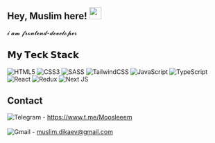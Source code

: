 ## Hey, Muslim here!  <img src="https://media.giphy.com/media/hvRJCLFzcasrR4ia7z/giphy.gif" width="28px" height="28px">

𝓲 𝓪𝓶 𝓯𝓻𝓸𝓷𝓽𝓮𝓷𝓭-𝓭𝓮𝓿𝓮𝓵𝓸𝓹𝓮𝓻

## 𝗠𝘆 𝗧𝗲𝗰𝗸 𝗦𝘁𝗮𝗰𝗸

![HTML5](https://img.shields.io/badge/html5-%23E34F26.svg?style=for-the-badge&logo=html5&logoColor=white)
![CSS3](https://img.shields.io/badge/css3-%231572B6.svg?style=for-the-badge&logo=css3&logoColor=white)
![SASS](https://img.shields.io/badge/SASS-hotpink.svg?style=for-the-badge&logo=SASS&logoColor=white)
![TailwindCSS](https://img.shields.io/badge/tailwindcss-%2338B2AC.svg?style=for-the-badge&logo=tailwind-css&logoColor=white)
![JavaScript](https://img.shields.io/badge/javascript-%23323330.svg?style=for-the-badge&logo=javascript&logoColor=%23F7DF1E)
![TypeScript](https://img.shields.io/badge/typescript-%23007ACC.svg?style=for-the-badge&logo=typescript&logoColor=white)
![React](https://img.shields.io/badge/react-%2320232a.svg?style=for-the-badge&logo=react&logoColor=%2361DAFB)
![Redux](https://img.shields.io/badge/redux-%23593d88.svg?style=for-the-badge&logo=redux&logoColor=white)
![Next JS](https://img.shields.io/badge/Next-black?style=for-the-badge&logo=next.js&logoColor=white)

## Contact
![Telegram](https://img.shields.io/badge/Telegram-2CA5E0?style=for-the-badge&logo=telegram&logoColor=white) - https://www.t.me/Moosleeem
<br/>
<br/>
![Gmail](https://img.shields.io/badge/Gmail-D14836?style=for-the-badge&logo=gmail&logoColor=white) - muslim.dikaev@gmail.com
